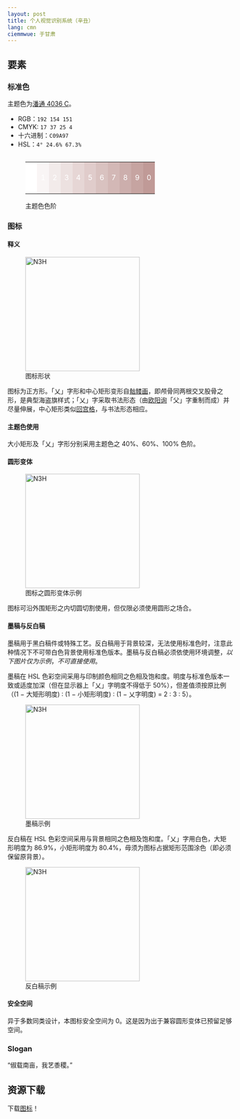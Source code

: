 ```yaml
---
layout: post
title: 个人视觉识别系统（辛丑）
lang: cmn
ciemmwue: 于甘肃
---
```

<!--more-->

## 要素

### 标准色 

主题色为[潘通 4036 C][main-colour]。
- RGB：`192 154 151`
- CMYK: `17 37 25 4`
- 十六进制：`C09A97`
- HSL：`4° 24.6% 67.3%`

<figure style="max-width:85vw;overflow:auto">
	<table style="line-height:4em;color:white">
		<tr>
<td style="background:rgb(255,255,255)">0</td>
<td style="background:rgb(249,245,245)">1</td>
<td style="background:rgb(242,235,234)">2</td>
<td style="background:rgb(236,225,224)">3</td>
<td style="background:rgb(230,214,213)">4</td>
<td style="background:rgb(224,204,203)">5</td>
<td style="background:rgb(217,194,192)">6</td>
<td style="background:rgb(211,184,182)">7</td>
<td style="background:rgb(204,174,172)">8</td>
<td style="background:rgb(198,164,161)">9</td>
<td style="background:rgb(192,154,151)">0</td>
		</tr>
	</table>
	<figcaption>主题色色阶</figcaption>
</figure>

### 图标

#### 释义

<figure>
	<img src="/gallery/avatar-new.png" alt="N3H" width="256" alt="图标 PNG 预览图" />
	<figcaption>图标形状</figcaption>
</figure>

图标为正方形。「乂」字形和中心矩形变形自[骷髅画][skull]，即颅骨同两根交叉股骨之形，是典型海盗旗样式；「乂」字采取书法形态（由<u>欧阳询</u>「父」字重制而成）并尽量伸展，中心矩形类似[回宫格][hui]，与书法形态相应。

#### 主题色使用

大小矩形及「乂」字形分别采用主题色之 40%、60%、100% 色阶。

#### 圆形变体

<figure>
	<img src="/gallery/avatar-in-circle.png" alt="N3H" width="256" alt="图标之圆形变体 PNG 预览图" />
	<figcaption>图标之圆形变体示例</figcaption>
</figure>

图标可沿外围矩形之内切圆切割使用，但仅限必须使用圆形之场合。

#### 墨稿与反白稿

墨稿用于黑白稿件或特殊工艺。反白稿用于背景较深，无法使用标准色时，注意此种情况下不可带白色背景使用标准色版本。墨稿与反白稿必须依使用环境调整，*以下图片仅为示例*，*不可直接使用*。

墨稿在 HSL 色彩空间采用与印制颜色相同之色相及饱和度。明度与标准色版本一致或适度加深（但在显示器上「乂」字明度不得低于 50%），但差值须按原比例（(1 &#8722; 大矩形明度) &#8758; (1 &#8722; 小矩形明度) &#8758; (1 &#8722; 乂字明度) = 2 &#8758; 3 &#8758; 5）。

<figure>
	<img src="/gallery/avatar-black.png" alt="N3H" width="256" alt="图标墨稿 PNG 预览图" />
	<figcaption>墨稿示例</figcaption>
</figure>

反白稿在 HSL 色彩空间采用与背景相同之色相及饱和度。「乂」字用白色，大矩形明度为 86.9%，小矩形明度为 80.4%，毋须为图标占据矩形范围涂色（即必须保留原背景）。

<figure>
	<img src="/gallery/avatar-white.png" alt="N3H" width="256" alt="图标反白稿 PNG 预览图" />
	<figcaption>反白稿示例</figcaption>
</figure>

#### 安全空间

异于多数同类设计，本图标安全空间为 0。这是因为出于兼容圆形变体已预留足够空间。

### Slogan

<q>俶载南亩，我艺黍稷。</q>

## 资源下载

下载<a href="/gallery/avatar.svg" download>图标</a>！

[main-colour]: https://www.pantone.com/color-finder/4036-C
[skull]: https://en.wikipedia.org/wiki/Skull_and_crossbones_(symbol)
[hui]: https://baike.baidu.com/item/回宫格
[four-corners]: https://zh.wikipedia.org/wiki/四角標圈法
